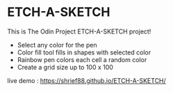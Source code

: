 # ETCH-A-SKETCH

This is The Odin Project ETCH-A-SKETCH project!


<ul>
   <li>Select any color for the pen</li>
   <li>Color fill tool fills in shapes with selected color</li>
   <li>Rainbow pen colors each cell a random color</li>
   <li>Create a grid size up to 100 x 100</li>
</ul>

live demo : https://shrief88.github.io/ETCH-A-SKETCH/